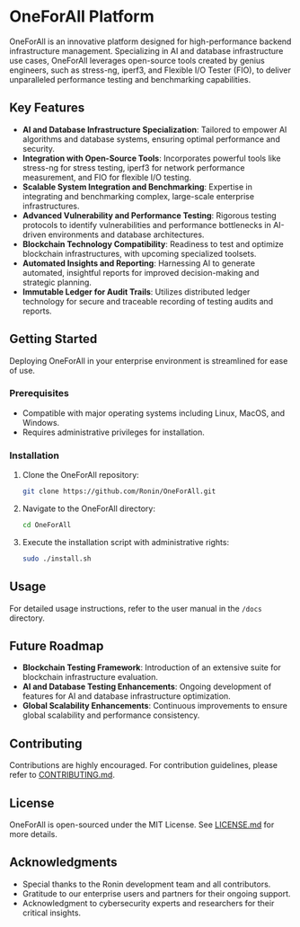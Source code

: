 # OneForAll Platform

OneForAll is an innovative platform designed for high-performance backend infrastructure management. Specializing in AI and database infrastructure use cases, OneForAll leverages open-source tools created by genius engineers, such as stress-ng, iperf3, and Flexible I/O Tester (FIO), to deliver unparalleled performance testing and benchmarking capabilities.

## Key Features

- **AI and Database Infrastructure Specialization**: Tailored to empower AI algorithms and database systems, ensuring optimal performance and security.
- **Integration with Open-Source Tools**: Incorporates powerful tools like stress-ng for stress testing, iperf3 for network performance measurement, and FIO for flexible I/O testing.
- **Scalable System Integration and Benchmarking**: Expertise in integrating and benchmarking complex, large-scale enterprise infrastructures.
- **Advanced Vulnerability and Performance Testing**: Rigorous testing protocols to identify vulnerabilities and performance bottlenecks in AI-driven environments and database architectures.
- **Blockchain Technology Compatibility**: Readiness to test and optimize blockchain infrastructures, with upcoming specialized toolsets.
- **Automated Insights and Reporting**: Harnessing AI to generate automated, insightful reports for improved decision-making and strategic planning.
- **Immutable Ledger for Audit Trails**: Utilizes distributed ledger technology for secure and traceable recording of testing audits and reports.

## Getting Started

Deploying OneForAll in your enterprise environment is streamlined for ease of use.

### Prerequisites

- Compatible with major operating systems including Linux, MacOS, and Windows.
- Requires administrative privileges for installation.

### Installation

1. Clone the OneForAll repository:
   ```bash
   git clone https://github.com/Ronin/OneForAll.git
   ```
2. Navigate to the OneForAll directory:
   ```bash
   cd OneForAll
   ```
3. Execute the installation script with administrative rights:
   ```bash
   sudo ./install.sh
   ```

## Usage

For detailed usage instructions, refer to the user manual in the `/docs` directory.

## Future Roadmap

- **Blockchain Testing Framework**: Introduction of an extensive suite for blockchain infrastructure evaluation.
- **AI and Database Testing Enhancements**: Ongoing development of features for AI and database infrastructure optimization.
- **Global Scalability Enhancements**: Continuous improvements to ensure global scalability and performance consistency.

## Contributing

Contributions are highly encouraged. For contribution guidelines, please refer to [CONTRIBUTING.md](CONTRIBUTING.md).

## License

OneForAll is open-sourced under the MIT License. See [LICENSE.md](LICENSE.md) for more details.

## Acknowledgments

- Special thanks to the Ronin development team and all contributors.
- Gratitude to our enterprise users and partners for their ongoing support.
- Acknowledgment to cybersecurity experts and researchers for their critical insights.

